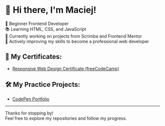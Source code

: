 # 👋 Hi there, I'm Maciej!

🚀 Beginner Frontend Developer  
📚 Learning HTML, CSS, and JavaScript  
🎨 Currently working on projects from Scrimba and Frontend Mentor  
💪 Actively improving my skills to become a professional web developer  

## 📂 My Certificates:
- [Responsive Web Design Certificate (freeCodeCamp)](https://www.freecodecamp.org/certification/Vax_Man/responsive-web-design)

## 🛠️ My Practice Projects:
- [CodePen Portfolio](https://codepen.io/Maciej-Chdzyski)

---

Thanks for stopping by!  
Feel free to explore my repositories and follow my progress.
